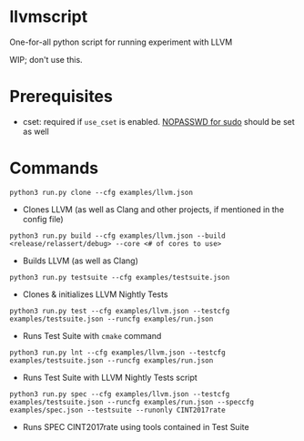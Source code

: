 # llvmscript

One-for-all python script for running experiment with LLVM

WIP; don't use this.


# Prerequisites

- cset: required if `use_cset` is enabled. [NOPASSWD for sudo](https://askubuntu.com/questions/147241/execute-sudo-without-password) should be set as well


# Commands

`python3 run.py clone --cfg examples/llvm.json`

- Clones LLVM (as well as Clang and other projects, if mentioned in the config file)


`python3 run.py build --cfg examples/llvm.json --build <release/relassert/debug> --core <# of cores to use>`

- Builds LLVM (as well as Clang)


`python3 run.py testsuite --cfg examples/testsuite.json`

- Clones & initializes LLVM Nightly Tests


`python3 run.py test --cfg examples/llvm.json --testcfg examples/testsuite.json --runcfg examples/run.json`

- Runs Test Suite with `cmake` command


`python3 run.py lnt --cfg examples/llvm.json --testcfg examples/testsuite.json --runcfg examples/run.json`

- Runs Test Suite with LLVM Nightly Tests script


`python3 run.py spec --cfg examples/llvm.json --testcfg examples/testsuite.json --runcfg examples/run.json --speccfg examples/spec.json --testsuite --runonly CINT2017rate`

- Runs SPEC CINT2017rate using tools contained in Test Suite
